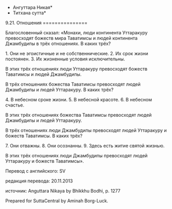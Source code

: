 * Ангуттара Никая*
* Титхана сутта*

9\.21\. Отношения
\=\=\=\=\=\=\=\=\=\=\=\=\=\=\=

Благословенный сказал: «Монахи, люди континента Уттаракуру превосходят божеств мира Таватимсы и людей континента Джамбудипы в трёх отношениях\. В каких трёх?

1\. Они не эгоистичные и не собственнические\.
2\. Их срок жизни постоянен\.
3\. Их жизненные условия исключительны\.

В этих трёх отношениях люди Уттаракуру превосходят божеств Таватимсы и людей Джамбудипы\.

В трёх отношениях божества Таватимсы превосходят людей Джамбудипы и людей Уттаракуру\. В каких трёх?

4\. В небесном сроке жизни\.
5\. В небесной красоте\.
6\. В небесном счастье\.

В этих трёх отношениях божества Таватимсы превосходят людей Джамбудипы и людей Уттаракуру\.

В трёх отношениях люди Джамбудипы превосходят людей Уттаракуру и божеств Таватимсы\. В каких трёх?

7\. Они отважны\.
8\. Они осознанны\.
9\. Здесь есть житие святой жизнью\.

В этих трёх отношениях люди Джамбудипы превосходят людей Уттаракуру и божеств Таватимсы»\.

Перевод с английского: SV

редакция перевода: 20\.11\.2013

источник: Anguttara Nikaya by Bhikkhu Bodhi, p\. 1277

Prepared for SuttaCentral by Aminah Borg\-Luck\.